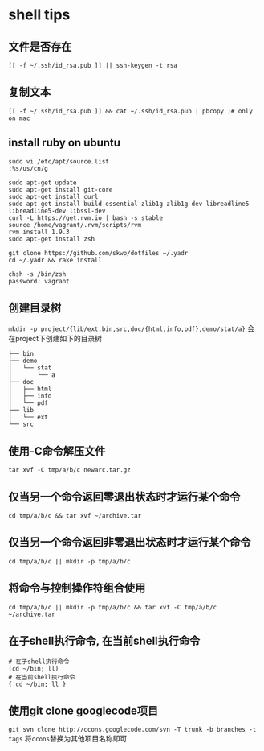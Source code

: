 # shell tips

## 文件是否存在
`[[ -f ~/.ssh/id_rsa.pub ]] || ssh-keygen -t rsa`

## 复制文本
`[[ -f ~/.ssh/id_rsa.pub ]] && cat ~/.ssh/id_rsa.pub | pbcopy ;# only on mac`


## install ruby on ubuntu
```
sudo vi /etc/apt/source.list
:%s/us/cn/g

sudo apt-get update
sudo apt-get install git-core
sudo apt-get install curl
sudo apt-get install build-essential zlib1g zlib1g-dev libreadline5 libreadline5-dev libssl-dev
curl -L https://get.rvm.io | bash -s stable
source /home/vagrant/.rvm/scripts/rvm
rvm install 1.9.3
sudo apt-get install zsh

git clone https://github.com/skwp/dotfiles ~/.yadr
cd ~/.yadr && rake install

chsh -s /bin/zsh
password: vagrant
```

## 创建目录树
`mkdir -p project/{lib/ext,bin,src,doc/{html,info,pdf},demo/stat/a}`
会在project下创建如下的目录树
```
├── bin
├── demo
│   └── stat
│       └── a
├── doc
│   ├── html
│   ├── info
│   └── pdf
├── lib
│   └── ext
└── src
```

## 使用-C命令解压文件
`tar xvf -C tmp/a/b/c newarc.tar.gz`

## 仅当另一个命令返回零退出状态时才运行某个命令
`cd tmp/a/b/c && tar xvf ~/archive.tar`

## 仅当另一个命令返回非零退出状态时才运行某个命令
`cd tmp/a/b/c || mkdir -p tmp/a/b/c`

## 将命令与控制操作符组合使用
`cd tmp/a/b/c || mkdir -p tmp/a/b/c && tar xvf -C tmp/a/b/c ~/archive.tar`

##  在子shell执行命令, 在当前shell执行命令
```
# 在子shell执行命令
(cd ~/bin; ll)
# 在当前shell执行命令
{ cd ~/bin; ll }
```

##  使用git clone googlecode项目
`git svn clone http://ccons.googlecode.com/svn -T trunk -b branches -t tags`
将`ccons`替换为其他项目名称即可
